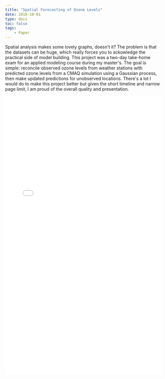```yaml
---
title: "Spatial Forecasting of Ozone Levels"
date: 2018-10-01
type: docs
toc: false
tags:
    - Paper
---
```


Spatial analysis makes some lovely graphs, doesn't it? The problem is that the datasets can be huge, which really forces you to ackowledge the practical side of model building. This project was a two-day take-home exam for an applied modeling course during my master's. The goal is simple: reconcile observed ozone levels from weather stations with predicted ozone levels from a CMAQ simulation using a Gaussian process, then make updated predictions for unobserved locations. There's a lot I would do to make this project better but given the short timeline and narrow page limit, I am proud of the overall quality and presentation.

<embed src="/projects/ozone_gp.pdf" type="application/pdf" width="100%" height="900px" />
